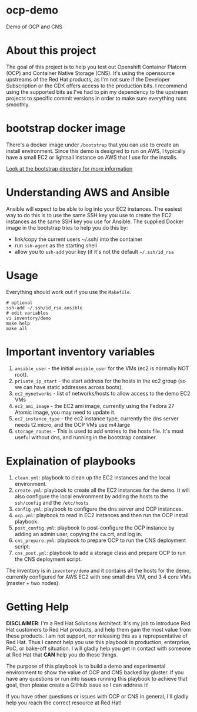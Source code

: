 # ocp-demo
Demo of OCP and CNS

# About this project

The goal of this project is to help you test out Openshift Container Platorm
(OCP) and Container Native Storage (CNS). It's using the opensource upstreams
of the Red Hat products, as I'm not sure if the Developer Subscription or the
CDK offers access to the production bits. I recommend using the supported bits
as I've had to pin my dependency to the upstream projects to specific commit
versions in order to make sure everything runs smoothly.

# bootstrap docker image

There's a docker image under `/bootstrap` that you can use to create an install
environment. Since this demo is designed to run on AWS, I typically have a
small EC2 or lightsail instance on AWS that I use for the installs.

[Look at the bootstrap directory for more information](./bootstrap/)

# Understanding AWS and Ansible

Ansible will expect to be able to log into your EC2 instances. The easiest way
to do this is to use the same SSH key you use to create the EC2 instances as
the same SSH key you use for Ansible. The supplied Docker image in the
bootstrap tries to help you do this by:

* link/copy the current users ~/.ssh/ into the container
* run `ssh-agent` as the starting shell
* allow you to `ssh-add` your key (if it's not the default `~/.ssh/id_rsa`

# Usage

Everything should work out if you use the `Makefile`.

```base
# optional 
ssh-add ~/.ssh/id_rsa.ansible
# edit variables
vi inventory/demo
make help
make all
```

# Important inventory variables

1. `ansible_user` - the initial `ansible_user` for the VMs (ec2 is normally NOT root).
2. `private_ip_start` - the start address for the hosts in the ec2 group (so we
   can have static addresses across boots).
3. `ec2_mynetworks` - list of networks/hosts to allow access to the demo EC2 VMs
4. `ec2_ami_image` - the EC2 ami image, currently using the Fedora 27 Atomic
   image, you may need to update it.
5. `ec2_instance_type` - the ec2 instance type, currently the dns server needs
   t2.micro, and the OCP VMs use m4.large
6. `storage_routes` - This is used to add entries to the hosts file. It's most
   useful without dns, and running in the bootstrap container.

# Explaination of playbooks

1. `clean.yml`: playbook to clean up the EC2 instances and the local environment.
2. `create.yml`: playbook to create all the EC2 instances for the demo. It will
   also configure the local environment by adding the hosts to the `ssh/config`
   and the `/etc/hosts`
3. `config.yml`: playbook to configure the dns server and OCP instances.
4. `ocp.yml`: playbook to read in EC2 instances and then run the OCP install playbook.
5.  `post_config.yml`: playbook to post-configure the OCP instance by adding an
    admin user, copying the ca.crt, and log in.
6. `cns_prepare.yml`: playbook to prepare OCP to run the CNS deployment script.
6. `cns_post.yml`: playbook to add a storage class and prepare OCP to run the
   CNS deployment script.

The inventory is in `inventory/demo` and it contains all the hosts for the
demo, currently configured for AWS EC2 with one small dns VM, ond 3 4 core VMs
(master + two nodes).

# Getting Help

**DISCLAIMER**: I'm a Red Hat Solutions Architect. It's my job to introduce Red
Hat customers to Red Hat products, and help them gain the most value from these
products. I am not support, nor releasing this as a reprepsentative of Red Hat.
Thus I cannot help you use this playbook in production, enterprise, PoC, or
bake-off situation. I will gladly help you get in contact with someone at Red
Hat that **CAN** help you do these things.

The purpose of this playbook is to build a demo and experimental environment to
show the value of OCP and CNS backed by gluster. If you have any questions or
run into issues running this playbook to achieve that goal, then please create
a GitHub issue so I can address it!

If you have other questions or issues with OCP or CNS in general, I'll gladly
help you reach the correct resource at Red Hat!

